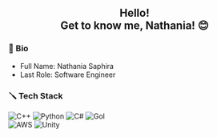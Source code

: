 <h2 align="center">Hello!</br>Get to know me, Nathania! 😊</h2>

### 📔 Bio
- Full Name: Nathania Saphira </br>
- Last Role: Software Engineer </br>

### 🪛 Tech Stack
![C++](https://img.shields.io/badge/C%2B%2B-00599C?style=for-the-badge&logo=c%2B%2B&logoColor=white)
![Python](https://img.shields.io/badge/Python-3776AB?style=for-the-badge&logo=python&logoColor=white)
![C#](https://img.shields.io/badge/C%23-239120?style=for-the-badge&logo=c-sharp&logoColor=white)
![Gol](https://img.shields.io/badge/Go-00ADD8?style=for-the-badge&logo=go&logoColor=white)
</br>
![AWS](https://img.shields.io/badge/Amazon_AWS-232F3E?style=for-the-badge&logo=amazon-aws&logoColor=white)
![Unity](https://img.shields.io/badge/Unity-100000?style=for-the-badge&logo=unity&logoColor=white)

<!--
**nathaniasaphira/nathaniasaphira** is a ✨ _special_ ✨ repository because its `README.md` (this file) appears on your GitHub profile.

Here are some ideas to get you started:

- 🔭 I’m currently working on ...
- 🌱 I’m currently learning ...
- 👯 I’m looking to collaborate on ...
- 🤔 I’m looking for help with ...
- 💬 Ask me about ...
- 📫 How to reach me: ...
- 😄 Pronouns: ...
- ⚡ Fun fact: ...
-->
